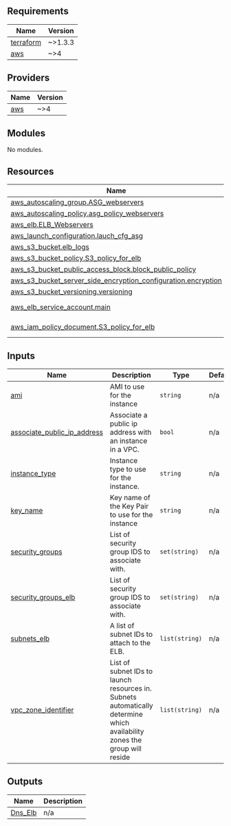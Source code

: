 <!-- BEGINNING OF PRE-COMMIT-TERRAFORM DOCS HOOK -->
## Requirements

| Name | Version |
|------|---------|
| <a name="requirement_terraform"></a> [terraform](#requirement\_terraform) | ~>1.3.3 |
| <a name="requirement_aws"></a> [aws](#requirement\_aws) | ~>4 |

## Providers

| Name | Version |
|------|---------|
| <a name="provider_aws"></a> [aws](#provider\_aws) | ~>4 |

## Modules

No modules.

## Resources

| Name | Type |
|------|------|
| [aws_autoscaling_group.ASG_webservers](https://registry.terraform.io/providers/hashicorp/aws/latest/docs/resources/autoscaling_group) | resource |
| [aws_autoscaling_policy.asg_policy_webservers](https://registry.terraform.io/providers/hashicorp/aws/latest/docs/resources/autoscaling_policy) | resource |
| [aws_elb.ELB_Webservers](https://registry.terraform.io/providers/hashicorp/aws/latest/docs/resources/elb) | resource |
| [aws_launch_configuration.lauch_cfg_asg](https://registry.terraform.io/providers/hashicorp/aws/latest/docs/resources/launch_configuration) | resource |
| [aws_s3_bucket.elb_logs](https://registry.terraform.io/providers/hashicorp/aws/latest/docs/resources/s3_bucket) | resource |
| [aws_s3_bucket_policy.S3_policy_for_elb](https://registry.terraform.io/providers/hashicorp/aws/latest/docs/resources/s3_bucket_policy) | resource |
| [aws_s3_bucket_public_access_block.block_public_policy](https://registry.terraform.io/providers/hashicorp/aws/latest/docs/resources/s3_bucket_public_access_block) | resource |
| [aws_s3_bucket_server_side_encryption_configuration.encryption](https://registry.terraform.io/providers/hashicorp/aws/latest/docs/resources/s3_bucket_server_side_encryption_configuration) | resource |
| [aws_s3_bucket_versioning.versioning](https://registry.terraform.io/providers/hashicorp/aws/latest/docs/resources/s3_bucket_versioning) | resource |
| [aws_elb_service_account.main](https://registry.terraform.io/providers/hashicorp/aws/latest/docs/data-sources/elb_service_account) | data source |
| [aws_iam_policy_document.S3_policy_for_elb](https://registry.terraform.io/providers/hashicorp/aws/latest/docs/data-sources/iam_policy_document) | data source |

## Inputs

| Name | Description | Type | Default | Required |
|------|-------------|------|---------|:--------:|
| <a name="input_ami"></a> [ami](#input\_ami) | AMI to use for the instance | `string` | n/a | yes |
| <a name="input_associate_public_ip_address"></a> [associate\_public\_ip\_address](#input\_associate\_public\_ip\_address) | Associate a public ip address with an instance in a VPC. | `bool` | n/a | yes |
| <a name="input_instance_type"></a> [instance\_type](#input\_instance\_type) | Instance type to use for the instance. | `string` | n/a | yes |
| <a name="input_key_name"></a> [key\_name](#input\_key\_name) | Key name of the Key Pair to use for the instance | `string` | n/a | yes |
| <a name="input_security_groups"></a> [security\_groups](#input\_security\_groups) | List of security group IDS to associate with. | `set(string)` | n/a | yes |
| <a name="input_security_groups_elb"></a> [security\_groups\_elb](#input\_security\_groups\_elb) | List of security group IDS to associate with. | `set(string)` | n/a | yes |
| <a name="input_subnets_elb"></a> [subnets\_elb](#input\_subnets\_elb) | A list of subnet IDs to attach to the ELB. | `list(string)` | n/a | yes |
| <a name="input_vpc_zone_identifier"></a> [vpc\_zone\_identifier](#input\_vpc\_zone\_identifier) | List of subnet IDs to launch resources in. Subnets automatically determine which availability zones the group will reside | `list(string)` | n/a | yes |

## Outputs

| Name | Description |
|------|-------------|
| <a name="output_Dns_Elb"></a> [Dns\_Elb](#output\_Dns\_Elb) | n/a |
<!-- END OF PRE-COMMIT-TERRAFORM DOCS HOOK -->
